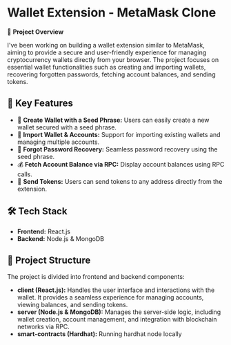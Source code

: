 # Wallet Extension - MetaMask Clone

🌟 **Project Overview**

I've been working on building a wallet extension similar to MetaMask, aiming to provide a secure and user-friendly experience for managing cryptocurrency wallets directly from your browser. The project focuses on essential wallet functionalities such as creating and importing wallets, recovering forgotten passwords, fetching account balances, and sending tokens.

## 🚀 Key Features

- 🔑 **Create Wallet with a Seed Phrase:** Users can easily create a new wallet secured with a seed phrase.
- 🔄 **Import Wallet & Accounts:** Support for importing existing wallets and managing multiple accounts.
- 🔐 **Forgot Password Recovery:** Seamless password recovery using the seed phrase.
- 💰 **Fetch Account Balance via RPC:** Display account balances using RPC calls.
- 💸 **Send Tokens:** Users can send tokens to any address directly from the extension.

## 🛠️ Tech Stack

- **Frontend:** React.js
- **Backend:** Node.js & MongoDB

## 📂 Project Structure

The project is divided into frontend and backend components:

- **client (React.js):** Handles the user interface and interactions with the wallet. It provides a seamless experience for managing accounts, viewing balances, and sending tokens.
- **server (Node.js & MongoDB):** Manages the server-side logic, including wallet creation, account management, and integration with blockchain networks via RPC.
- **smart-contracts (Hardhat):** Running hardhat node locally
